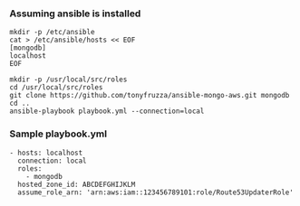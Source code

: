 ### Assuming ansible is installed
```
mkdir -p /etc/ansible
cat > /etc/ansible/hosts << EOF
[mongodb]
localhost
EOF

mkdir -p /usr/local/src/roles
cd /usr/local/src/roles
git clone https://github.com/tonyfruzza/ansible-mongo-aws.git mongodb
cd ..
ansible-playbook playbook.yml --connection=local
```

### Sample playbook.yml
```
- hosts: localhost
  connection: local
  roles:
    - mongodb
  hosted_zone_id: ABCDEFGHIJKLM
  assume_role_arn: 'arn:aws:iam::123456789101:role/Route53UpdaterRole'

```
